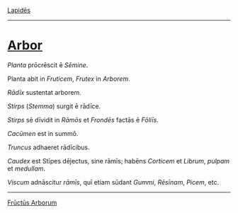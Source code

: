 [Lapidēs](../012-lapides.md)

---

# [Arbor](https://www.archive.org/stream/cu31924032499455#page/n56/mode/1up)

*Planta* prōcrēscit ē *Sēmine*.

Planta abit in *Fruticem*, *Frutex* in *Arborem*.

*Rādīx* sustentat arborem.

*Stirps* (*Stemma*) surgit ē rādīce.

*Stirps* sē dīvidit in *Rāmōs* et *Frondēs* factās ē *Fōliīs*.

*Cacūmen* est in summō.

*Truncus* adhaeret rādīcibus.

*Caudex* est Stīpes dējectus, sine rāmīs; habēns *Corticem* et *Librum*, *pulpam* et *medullam*.

*Viscum* adnāscitur *rāmīs*, quī etiam sūdant *Gummi*, *Rēsīnam*, *Picem*, etc.

---

[Frūctūs Arborum](../014-fructus-arborum.md)
